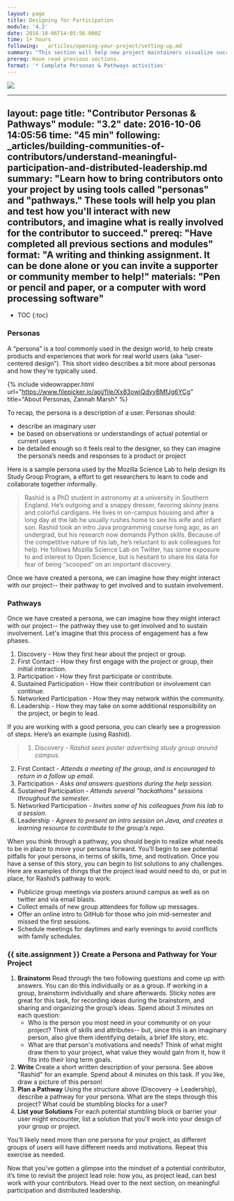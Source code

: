 ```yaml
---
layout: page
title: Designing for Participation
module: '4.2'
date: 2016-10-06T14:05:56.000Z
time: 1+ hours
following:  _articles/opening-your-project/setting-up.md
summary: "This section will help new project maintainers visualize success of contributors using Design Thinking"
prereq: Have read previous sections.
format: '* Complete Personas & Pathways activities'
---
```

![](https://c2.staticflickr.com/4/3893/14708038406_7dfc461b46_z.jpg)


---
layout: page
title: "Contributor Personas & Pathways"
module: "3.2"
date: 2016-10-06 14:05:56
time: "45 min"
following: _articles/building-communities-of-contributors/understand-meaningful-participation-and-distributed-leadership.md
summary: "Learn how to bring contributors onto your project by using tools called \"personas\" and \"pathways.\" These tools will help you plan and test how you'll interact with new contributors, and imagine what is really involved for the contributor to succeed."
prereq: "Have completed all previous sections and modules"
format: "A writing and thinking assignment. It can be done alone or you can invite a supporter or community member to help!"
materials: "Pen or pencil and paper, or a computer with word processing software"
---
* TOC
{:toc}

### Personas

A “persona” is a tool commonly used in the design world, to help create products and experiences that work for real world users (aka “user-centered design”). This short video describes a bit more about personas and how they're typically used.

{% include videowrapper.html
  url="https://www.filepicker.io/api/file/Xx83owiQdyyBMfJg6YCg"
  title="About Personas, Zannah Marsh" %}

To recap, the persona is a description of a user. Personas should:

* describe an imaginary user
* be based on observations or understandings of actual potential or current users
* be detailed enough so it feels real to the designer, so they can imagine the persona’s needs and responses to a product or project

Here is a sample persona used by the Mozilla Science Lab to help design its Study Group Program, a effort to get researchers to learn to code and collaborate together informally.

>Rashid is a PhD student in astronomy at a university in Southern England. He’s outgoing and a snappy dresser, favoring skinny jeans and colorful cardigans. He lives in on-campus housing and after a long day at the lab he usually rushes home to see his wife and infant son. Rashid took an intro Java programming course long ago, as an undergrad, but his research now demands Python skills. Because of the competitive nature of his lab, he’s reluctant to ask colleagues for help. He follows Mozilla Science Lab on Twitter, has some exposure to and interest to Open Science, but is hesitant to share his data for fear of being “scooped” on an important discovery.

Once we have created a persona, we can imagine how they might interact with our project-- their pathway to get involved and to sustain involvement.

### Pathways

Once we have created a persona, we can imagine how they might interact with our project-- the pathway they use to get involved and to sustain involvement. Let's imagine that this process of engagement has a few phases.

1. Discovery - How they first hear about the project or group.
2. First Contact - How they first engage with the project or group, their initial interaction.
3. Participation - How they first participate or contribute.
4. Sustained Participation - How their contribution or involvement can continue.
5. Networked Participation - How they may network within the community.
6. Leadership - How they may take on some additional responsibility on the project, or begin to lead.

If you are working with a good persona, you can clearly see a progression of steps. Here’s an example (using Rashid).

>1. Discovery - _Rashid sees poster advertising study group around campus._
2. First Contact - _Attends a meeting of the group, and is encouraged to return in a follow up email._
3. Participation - _Asks and answers questions during the help session._
4. Sustained Participation - _Attends several "hackathons" sessions throughout the semester._
5. Networked Participation - _Invites some of his colleagues from his lab to a session._
6. Leadership - _Agrees to present an intro session on Java, and creates a learning resource to contribute to the group's repo._

When you think through a pathway, you should begin to realize what needs to be in place to move your persona forward. You’ll begin to see potential pitfalls for your persona, in terms of skills, time, and motivation. Once you have a sense of this story, you can begin to list solutions to any challenges. Here are examples of things that the project lead would need to do, or put in place, for Rashid’s pathway to work:

* Publicize group meetings via posters around campus as well as on twitter and via email blasts.
* Collect emails of new group attendees for follow up messages.
* Offer an online intro to GitHub for those who join mid-semester and missed the first sessions.
* Schedule meetings for daytimes and early evenings to avoid conflicts with family schedules.

### {{ site.assignment }} Create a Persona and Pathway for Your Project

1. **Brainstorm** Read through the two following questions and come up with answers. You can do this individually or as a group. If working in a group, brainstorm individually and share afterwards. Sticky notes are great for this task, for recording ideas during the brainstorm, and sharing and organizing the group’s ideas. Spend about 3 minutes on each question:
   * Who is the person you most need in your community or on your project? Think of skills and attributes-- but, since this is an imaginary person, also give them identifying details, a brief life story, etc.
   * What are that person's motivations and needs? Think of what might draw them to your project, what value they would gain from it, how it fits into their long term goals.
2. **Write** Create a short written description of your persona. See above "Rashid" for an example. Spend about 4 minutes on this task. If you like, draw a picture of this person!
3. **Plan a Pathway** Using the structure above (Discovery → Leadership), describe a pathway for your persona. What are the steps through this project? What could be stumbling blocks for a user?
4. **List your Solutions** For each potential stumbling block or barrier your user might encounter, list a solution that you'll work into your design of your group or project.

You’ll likely need more than one persona for your project, as different groups of users will have different needs and motivations. Repeat this exercise as needed.

Now that you’ve gotten a glimpse into the mindset of a potential contributor, it’s time to revisit the project lead role: how you, as project lead, can best work with your contributors. Head over to the next section, on meaningful participation and distributed leadership.
